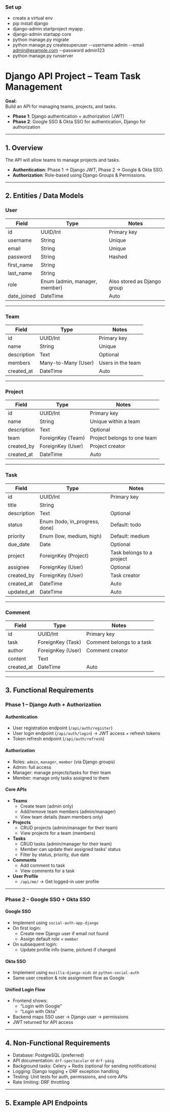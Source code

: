 ### Set up
- create a virtual env
- pip install django
- django-admin startproject myapp .
- django-admin startapp core 
- python manage.py migrate
- python manage.py createsuperuser --username admin --email admin@example.com --password admin123
- python manage.py runserver


# Django API Project – Team Task Management

**Goal:**  
Build an API for managing teams, projects, and tasks.  
- **Phase 1**: Django authentication + authorization (JWT)  
- **Phase 2**: Google SSO & Okta SSO for authentication, Django for authorization  

---

## 1. Overview
The API will allow teams to manage projects and tasks.  
- **Authentication**: Phase 1 → Django JWT, Phase 2 → Google & Okta SSO.  
- **Authorization**: Role-based using Django Groups & Permissions.  

---

## 2. Entities / Data Models

### User
| Field       | Type           | Notes |
|-------------|---------------|-------|
| id          | UUID/Int      | Primary key |
| username    | String        | Unique |
| email       | String        | Unique |
| password    | String        | Hashed |
| first_name  | String        |  |
| last_name   | String        |  |
| role        | Enum (admin, manager, member) | Also stored as Django group |
| date_joined | DateTime      | Auto |

---

### Team
| Field       | Type           | Notes |
|-------------|---------------|-------|
| id          | UUID/Int      | Primary key |
| name        | String        | Unique |
| description | Text          | Optional |
| members     | Many-to-Many (User) | Users in the team |
| created_at  | DateTime      | Auto |

---

### Project
| Field       | Type           | Notes |
|-------------|---------------|-------|
| id          | UUID/Int      | Primary key |
| name        | String        | Unique within a team |
| description | Text          | Optional |
| team        | ForeignKey (Team) | Project belongs to one team |
| created_by  | ForeignKey (User) | Project creator |
| created_at  | DateTime      | Auto |

---

### Task
| Field       | Type           | Notes |
|-------------|---------------|-------|
| id          | UUID/Int      | Primary key |
| title       | String        |  |
| description | Text          | Optional |
| status      | Enum (todo, in_progress, done) | Default: todo |
| priority    | Enum (low, medium, high) | Default: medium |
| due_date    | Date          | Optional |
| project     | ForeignKey (Project) | Task belongs to a project |
| assignee    | ForeignKey (User) | Optional |
| created_by  | ForeignKey (User) | Task creator |
| created_at  | DateTime      | Auto |
| updated_at  | DateTime      | Auto |

---

### Comment
| Field       | Type           | Notes |
|-------------|---------------|-------|
| id          | UUID/Int      | Primary key |
| task        | ForeignKey (Task) | Comment belongs to a task |
| author      | ForeignKey (User) | Comment creator |
| content     | Text          |  |
| created_at  | DateTime      | Auto |

---

## 3. Functional Requirements

### Phase 1 – Django Auth + Authorization

#### Authentication
- User registration endpoint (`/api/auth/register`)
- User login endpoint (`/api/auth/login`) → JWT access + refresh tokens
- Token refresh endpoint (`/api/auth/refresh`)

#### Authorization
- Roles: `admin`, `manager`, `member` (via Django groups)
- Admin: full access
- Manager: manage projects/tasks for their team
- Member: manage only tasks assigned to them

#### Core APIs
- **Teams**
  - Create team (admin only)
  - Add/remove team members (admin/manager)
  - View team details (team members only)
- **Projects**
  - CRUD projects (admin/manager for their team)
  - View projects for a team (members)
- **Tasks**
  - CRUD tasks (admin/manager for their team)
  - Member can update their assigned tasks’ status
  - Filter by status, priority, due date
- **Comments**
  - Add comment to task
  - View comments for a task
- **User Profile**
  - `/api/me/` → Get logged-in user profile

---

### Phase 2 – Google SSO + Okta SSO

#### Google SSO
- Implement using `social-auth-app-django`
- On first login:
  - Create new Django user if email not found
  - Assign default role = `member`
- On subsequent login:
  - Update profile info (name, picture) if changed

#### Okta SSO
- Implement using `mozilla-django-oidc` or `python-social-auth`
- Same user creation & role assignment flow as Google

#### Unified Login Flow
- Frontend shows:
  - “Login with Google”
  - “Login with Okta”
- Backend maps SSO user → Django user → permissions
- JWT returned for API access

---

## 4. Non-Functional Requirements
- Database: PostgreSQL (preferred)
- API documentation: `drf-spectacular` or `drf-yasg`
- Background tasks: Celery + Redis (optional for sending notifications)
- Logging: Django logging + DRF exception handling
- Testing: Unit tests for auth, permissions, and core APIs
- Rate limiting: DRF throttling

---

## 5. Example API Endpoints
